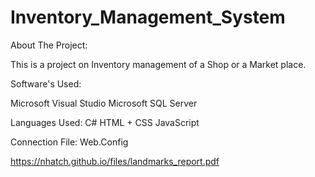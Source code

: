 # Inventory_Management_System

About The Project:

This is a project on Inventory management of a Shop or a Market place.

Software's Used:

Microsoft Visual Studio
Microsoft SQL Server

Languages Used:
C#
HTML + CSS
JavaScript

Connection File:
Web.Config

https://nhatch.github.io/files/landmarks_report.pdf
